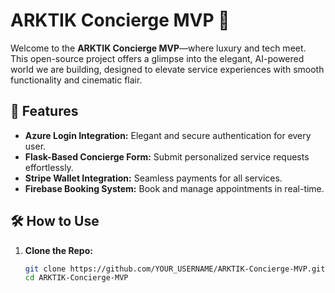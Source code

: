 # ARKTIK Concierge MVP 🌌

Welcome to the **ARKTIK Concierge MVP**—where luxury and tech meet. This open-source project offers a glimpse into the elegant, AI-powered world we are building, designed to elevate service experiences with smooth functionality and cinematic flair.

## 🌟 Features
- **Azure Login Integration:** Elegant and secure authentication for every user.
- **Flask-Based Concierge Form:** Submit personalized service requests effortlessly.
- **Stripe Wallet Integration:** Seamless payments for all services.
- **Firebase Booking System:** Book and manage appointments in real-time.

## 🛠️ How to Use
1. **Clone the Repo:**
   ```bash
   git clone https://github.com/YOUR_USERNAME/ARKTIK-Concierge-MVP.git
   cd ARKTIK-Concierge-MVP
